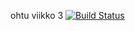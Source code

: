 ohtu viikko 3
[![Build Status](https://travis-ci.org/salae/ohtu-viikko3.svg?branch=master)](https://travis-ci.org/salae/ohtu-viikko3)